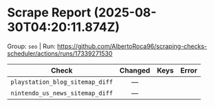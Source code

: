 # Scrape Report (2025-08-30T04:20:11.874Z)

Group: `seo`  |  Run: https://github.com/AlbertoRoca96/scraping-checks-scheduler/actions/runs/17339271530

| Check | Changed | Keys | Error |
|---|:---:|:--|:--|
| `playstation_blog_sitemap_diff` | — |  |  |
| `nintendo_us_news_sitemap_diff` | — |  |  |
